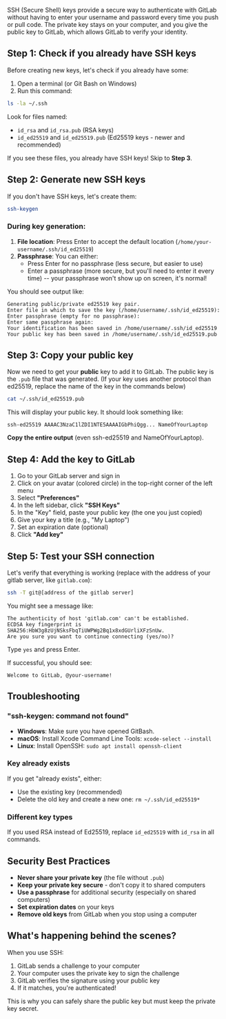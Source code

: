 
SSH (Secure Shell) keys provide a secure way to authenticate with GitLab without having to enter your username and password every time you push or pull code. The private key stays on your computer, and you give the public key to GitLab, which allows GitLab to verify your identity.

## Step 1: Check if you already have SSH keys

Before creating new keys, let's check if you already have some:

1. Open a terminal (or Git Bash on Windows)
2. Run this command:

```bash
ls -la ~/.ssh
```

Look for files named:
- `id_rsa` and `id_rsa.pub` (RSA keys)
- `id_ed25519` and `id_ed25519.pub` (Ed25519 keys - newer and recommended)

If you see these files, you already have SSH keys! Skip to **Step 3**.

## Step 2: Generate new SSH keys

If you don't have SSH keys, let's create them:

```bash
ssh-keygen
```

### During key generation:

1. **File location**: Press Enter to accept the default location (`/home/your-username/.ssh/id_ed25519`)
2. **Passphrase**: You can either:
   - Press Enter for no passphrase (less secure, but easier to use)
   - Enter a passphrase (more secure, but you'll need to enter it every time) -- your passphrase won't show up on screen, it's normal!

You should see output like:
```
Generating public/private ed25519 key pair.
Enter file in which to save the key (/home/username/.ssh/id_ed25519):
Enter passphrase (empty for no passphrase):
Enter same passphrase again:
Your identification has been saved in /home/username/.ssh/id_ed25519
Your public key has been saved in /home/username/.ssh/id_ed25519.pub
```

## Step 3: Copy your public key

Now we need to get your **public** key to add it to GitLab. The public key is the `.pub` file that was generated.
(If your key uses another protocol than ed25519, replace the name of the key in the commands below)

```bash
cat ~/.ssh/id_ed25519.pub
```

This will display your public key. It should look something like:
```
ssh-ed25519 AAAAC3NzaC1lZDI1NTE5AAAAIGbPhiQgg... NameOfYourLaptop
```

**Copy the entire output** (even ssh-ed25519 and NameOfYourLaptop).

## Step 4: Add the key to GitLab

1. Go to your GitLab server and sign in
2. Click on your avatar (colored circle) in the top-right corner of the left menu
3. Select **"Preferences"**
4. In the left sidebar, click **"SSH Keys"**
5. In the "Key" field, paste your public key (the one you just copied)
6. Give your key a title (e.g., "My Laptop")
7. Set an expiration date (optional)
8. Click **"Add key"**

## Step 5: Test your SSH connection

Let's verify that everything is working (replace with the address of your gitlab server, like `gitlab.com`):

```bash
ssh -T git@[address of the gitlab server]
```

You might see a message like:
```
The authenticity of host 'gitlab.com' can't be established.
ECDSA key fingerprint is SHA256:HbW3g8zUjNSksFbqTiUWPWg2Bq1x8xdGUrliXFzSnUw.
Are you sure you want to continue connecting (yes/no)?
```

Type `yes` and press Enter.

If successful, you should see:
```
Welcome to GitLab, @your-username!
```

## Troubleshooting

### "ssh-keygen: command not found"
- **Windows**: Make sure you have opened GitBash.
- **macOS**: Install Xcode Command Line Tools: `xcode-select --install`
- **Linux**: Install OpenSSH: `sudo apt install openssh-client`

### Key already exists
If you get "already exists", either:
- Use the existing key (recommended)
- Delete the old key and create a new one: `rm ~/.ssh/id_ed25519*`

### Different key types
If you used RSA instead of Ed25519, replace `id_ed25519` with `id_rsa` in all commands.

## Security Best Practices
- **Never share your private key** (the file without `.pub`)
- **Keep your private key secure** - don't copy it to shared computers
- **Use a passphrase** for additional security (especially on shared computers)
- **Set expiration dates** on your keys
- **Remove old keys** from GitLab when you stop using a computer

## What's happening behind the scenes?

When you use SSH:
1. GitLab sends a challenge to your computer
2. Your computer uses the private key to sign the challenge
3. GitLab verifies the signature using your public key
4. If it matches, you're authenticated!

This is why you can safely share the public key but must keep the private key secret.
